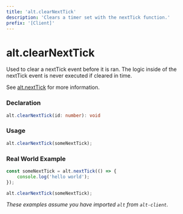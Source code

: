 ```yaml
---
title: 'alt.clearNextTick'
description: 'Clears a timer set with the nextTick function.'
prefix: '[Client]'
---
```


# alt.clearNextTick

Used to clear a nextTick event before it is ran. The logic inside of the nextTick event is never executed if cleared in time.

See [alt.nextTick](nextTick.md) for more information.

### Declaration

```typescript
alt.clearNextTick(id: number): void
```

### Usage

```js
alt.clearNextTick(someNextTick);
```

### Real World Example

```js
const someNextTick = alt.nextTick(() => {
    console.log('hello world');
});

alt.clearNextTick(someNextTick);
```

_These examples assume you have imported `alt` from `alt-client`._